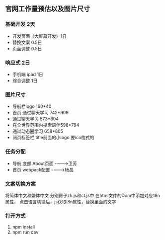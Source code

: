 ## 官网工作量预估以及图片尺寸

### 基础开发 2天
+ 开发页面（大屏幕开发）1日
+ 替换文案 0.5日
+ 页面调整 0.5日

### 响应式 2日
+ 手机端 ipad 1日
+ 综合调整 1日

### 图片尺寸
+ 导航栏logo 160*40
+ 首页 通过聊天学习 742*909
+ 通过聊天学习 573*804
+ 在全世界范围内搜索语伴598*794
+ 通过动态圈学习 658*805
+ 网页标签栏 title前面的小logo 要ico格式的

### 任务分配
+ 导航 底部 About页面 ---->卫芳
+ 首页 webpack配置 ---->杨晶
  
### 文案切换方案
  将简体中文和繁体中文 分别房子zh.js和ct.js中 在html文件的Dom中添加对应18n属性， 点击语言切换后，js获取i8n属性，替换里面的文字

### 打开方式
1. npm install
2. npm run dev

